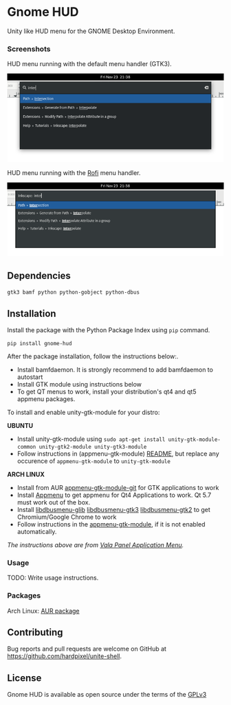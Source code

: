 # Gnome HUD
Unity like HUD menu for the GNOME Desktop Environment.

### Screenshots
HUD menu running with the default menu handler (GTK3).

![Screenshot](/screenshot.png)

HUD menu running with the [Rofi](https://github.com/DaveDavenport/rofi) menu handler.

![Settings](/screenshot-rofi.png)

## Dependencies
```
gtk3 bamf python python-gobject python-dbus
```

## Installation
Install the package with the Python Package Index using `pip` command.
```
pip install gnome-hud
```

After the package installation, follow the instructions below:.
- Install bamfdaemon. It is strongly recommend to add bamfdaemon to autostart
- Install GTK module using instructions below
- To get QT menus to work, install your distribution's qt4 and qt5 appmenu packages.

To install and enable unity-gtk-module for your distro:

**UBUNTU**
* Install unity-gtk-module using `sudo apt-get install unity-gtk-module-common unity-gtk2-module unity-gtk3-module`
* Follow instructions in (appmenu-gtk-module) [README](subprojects/appmenu-gtk-module/README.md), but replace any occurence of `appmenu-gtk-module` to `unity-gtk-module`

**ARCH LINUX**
* Install from AUR [appmenu-gtk-module-git](https://aur.archlinux.org/packages/appmenu-gtk-module-git/) for GTK applications to work
* Install [Appmenu](https://www.archlinux.org/packages/community/x86_64/appmenu-qt4/) to get appmenu for Qt4 Applications to work. Qt 5.7 must work out of the box.
* Install [libdbusmenu-glib](https://archlinux.org/packages/libdbusmenu-glib/) [libdbusmenu-gtk3](https://archlinux.org/packages/libdbusmenu-gtk3/) [libdbusmenu-gtk2](https://archlinux.org/packages/libdbusmenu-gtk2/) to get Chromium/Google Chrome to work
* Follow instructions in the [appmenu-gtk-module](https://github.com/rilian-la-te/vala-panel-appmenu/blob/master/subprojects/appmenu-gtk-module/README.md), if it is not enabled automatically.

*The instructions above are from [Vala Panel Application Menu](https://github.com/rilian-la-te/vala-panel-appmenu).*

### Usage
TODO: Write usage instructions.

### Packages
Arch Linux: [AUR package](https://aur.archlinux.org/packages/gnome-hud)

## Contributing
Bug reports and pull requests are welcome on GitHub at https://github.com/hardpixel/unite-shell.

## License
Gnome HUD is available as open source under the terms of the [GPLv3](http://www.gnu.org/licenses/gpl-3.0.en.html)
